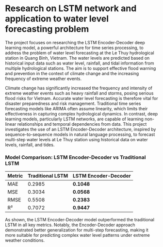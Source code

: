 # Research on LSTM network and application to water level forecasting problem

The project focuses on researching the LSTM Encoder-Decoder deep learning model, a powerful architecture for time series processing, to address the problem of water level forecasting at the Le Thuy hydrological station in Quang Binh, Vietnam. The water levels are predicted based on historical input data such as water level, rainfall, and tidal information from multiple hydrological stations. The aim is to support effective flood warning and prevention in the context of climate change and the increasing frequency of extreme weather events.

Climate change has significantly increased the frequency and intensity of extreme weather events such as heavy rainfall and storms, posing serious flood risks for Vietnam. Accurate water level forecasting is therefore vital for disaster preparedness and risk management. Traditional time series forecasting models like ARIMA often assume linearity, which limits their effectiveness in capturing complex hydrological dynamics. In contrast, deep learning models, particularly LSTM networks, are capable of learning non-linear relationships and temporal dependencies from data. This project investigates the use of an LSTM Encoder-Decoder architecture, inspired by sequence-to-sequence models in natural language processing, to forecast multi-step water levels at Le Thuy station using historical data on water levels, rainfall, and tides.

### Model Comparison: LSTM Encoder-Decoder vs Traditional LSTM

| Metric | Traditional LSTM | LSTM Encoder-Decoder |
|--------|------------------|----------------------|
| MAE    | 0.2985           | **0.1048**           |
| MSE    | 0.3034           | **0.0568**           |
| RMSE   | 0.5508           | **0.2383**           |
| R²     | 0.7072           | **0.9447**           |

As shown, the LSTM Encoder-Decoder model outperformed the traditional LSTM in all key metrics. Notably, the Encoder-Decoder approach demonstrated better generalization for multi-step forecasting, making it more suitable for predicting complex water level patterns under extreme weather conditions.
